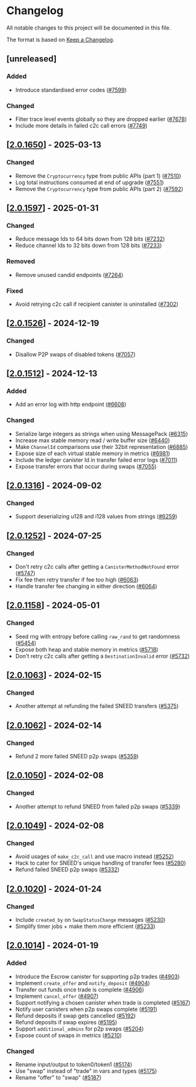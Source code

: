 # Changelog

All notable changes to this project will be documented in this file.

The format is based on [Keep a Changelog](https://keepachangelog.com/en/1.0.0/).

## [unreleased]

### Added

- Introduce standardised error codes ([#7599](https://github.com/open-chat-labs/open-chat/pull/7599))

### Changed

- Filter trace level events globally so they are dropped earlier ([#7678](https://github.com/open-chat-labs/open-chat/pull/7678))
- Include more details in failed c2c call errors ([#7749](https://github.com/open-chat-labs/open-chat/pull/7749))

## [[2.0.1650](https://github.com/open-chat-labs/open-chat/releases/tag/v2.0.1650-escrow)] - 2025-03-13

### Changed

- Remove the `Cryptocurrency` type from public APIs (part 1) ([#7510](https://github.com/open-chat-labs/open-chat/pull/7510))
- Log total instructions consumed at end of upgrade ([#7551](https://github.com/open-chat-labs/open-chat/pull/7551))
- Remove the `Cryptocurrency` type from public APIs (part 2) ([#7592](https://github.com/open-chat-labs/open-chat/pull/7592))

## [[2.0.1597](https://github.com/open-chat-labs/open-chat/releases/tag/v2.0.1597-escrow)] - 2025-01-31

### Changed

- Reduce message Ids to 64 bits down from 128 bits ([#7232](https://github.com/open-chat-labs/open-chat/pull/7232))
- Reduce channel Ids to 32 bits down from 128 bits ([#7233](https://github.com/open-chat-labs/open-chat/pull/7233))

### Removed

- Remove unused candid endpoints ([#7264](https://github.com/open-chat-labs/open-chat/pull/7264))

### Fixed

- Avoid retrying c2c call if recipient canister is uninstalled ([#7302](https://github.com/open-chat-labs/open-chat/pull/7302))

## [[2.0.1526](https://github.com/open-chat-labs/open-chat/releases/tag/v2.0.1526-escrow)] - 2024-12-19

### Changed

- Disallow P2P swaps of disabled tokens ([#7057](https://github.com/open-chat-labs/open-chat/pull/7057))

## [[2.0.1512](https://github.com/open-chat-labs/open-chat/releases/tag/v2.0.1512-escrow)] - 2024-12-13

### Added

- Add an error log with http endpoint ([#6608](https://github.com/open-chat-labs/open-chat/pull/6608))

### Changed

- Serialize large integers as strings when using MessagePack ([#6315](https://github.com/open-chat-labs/open-chat/pull/6315))
- Increase max stable memory read / write buffer size ([#6440](https://github.com/open-chat-labs/open-chat/pull/6440))
- Make `ChannelId` comparisons use their 32bit representation ([#6885](https://github.com/open-chat-labs/open-chat/pull/6885))
- Expose size of each virtual stable memory in metrics ([#6981](https://github.com/open-chat-labs/open-chat/pull/6981))
- Include the ledger canister Id in transfer failed error logs ([#7011](https://github.com/open-chat-labs/open-chat/pull/7011))
- Expose transfer errors that occur during swaps ([#7055](https://github.com/open-chat-labs/open-chat/pull/7055))

## [[2.0.1316](https://github.com/open-chat-labs/open-chat/releases/tag/v2.0.1316-escrow)] - 2024-09-02

### Changed

- Support deserializing u128 and i128 values from strings ([#6259](https://github.com/open-chat-labs/open-chat/pull/6259))

## [[2.0.1252](https://github.com/open-chat-labs/open-chat/releases/tag/v2.0.1252-escrow)] - 2024-07-25

### Changed

- Don't retry c2c calls after getting a `CanisterMethodNotFound` error ([#5747](https://github.com/open-chat-labs/open-chat/pull/5747))
- Fix fee then retry transfer if fee too high ([#6063](https://github.com/open-chat-labs/open-chat/pull/6063))
- Handle transfer fee changing in either direction ([#6064](https://github.com/open-chat-labs/open-chat/pull/6064))

## [[2.0.1158](https://github.com/open-chat-labs/open-chat/releases/tag/v2.0.1158-escrow)] - 2024-05-01

### Changed

- Seed rng with entropy before calling `raw_rand` to get randomness ([#5454](https://github.com/open-chat-labs/open-chat/pull/5454))
- Expose both heap and stable memory in metrics ([#5718](https://github.com/open-chat-labs/open-chat/pull/5718))
- Don't retry c2c calls after getting a `DestinationInvalid` error ([#5732](https://github.com/open-chat-labs/open-chat/pull/5732))

## [[2.0.1063](https://github.com/open-chat-labs/open-chat/releases/tag/v2.0.1063-escrow)] - 2024-02-15

### Changed

- Another attempt at refunding the failed SNEED transfers ([#5375](https://github.com/open-chat-labs/open-chat/pull/5375))

## [[2.0.1062](https://github.com/open-chat-labs/open-chat/releases/tag/v2.0.1062-escrow)] - 2024-02-14

### Changed

- Refund 2 more failed SNEED p2p swaps ([#5359](https://github.com/open-chat-labs/open-chat/pull/5359))

## [[2.0.1050](https://github.com/open-chat-labs/open-chat/releases/tag/v2.0.1050-escrow)] - 2024-02-08

### Changed

- Another attempt to refund SNEED from failed p2p swaps ([#5339](https://github.com/open-chat-labs/open-chat/pull/5339))

## [[2.0.1049](https://github.com/open-chat-labs/open-chat/releases/tag/v2.0.1049-escrow)] - 2024-02-08

### Changed

- Avoid usages of `make_c2c_call` and use macro instead ([#5252](https://github.com/open-chat-labs/open-chat/pull/5252))
- Hack to cater for SNEED's unique handling of transfer fees ([#5280](https://github.com/open-chat-labs/open-chat/pull/5280))
- Refund failed SNEED p2p swaps ([#5332](https://github.com/open-chat-labs/open-chat/pull/5332))

## [[2.0.1020](https://github.com/open-chat-labs/open-chat/releases/tag/v2.0.1020-escrow)] - 2024-01-24

### Changed

- Include `created_by` on `SwapStatusChange` messages ([#5230](https://github.com/open-chat-labs/open-chat/pull/5230))
- Simplify timer jobs + make them more efficient ([#5233](https://github.com/open-chat-labs/open-chat/pull/5233))

## [[2.0.1014](https://github.com/open-chat-labs/open-chat/releases/tag/v2.0.1014-escrow)] - 2024-01-19

### Added

- Introduce the Escrow canister for supporting p2p trades ([#4903](https://github.com/open-chat-labs/open-chat/pull/4903))
- Implement `create_offer` and `notify_deposit` ([#4904](https://github.com/open-chat-labs/open-chat/pull/4904))
- Transfer out funds once trade is complete ([#4906](https://github.com/open-chat-labs/open-chat/pull/4906))
- Implement `cancel_offer` ([#4907](https://github.com/open-chat-labs/open-chat/pull/4907))
- Support notifying a chosen canister when trade is completed ([#5167](https://github.com/open-chat-labs/open-chat/pull/5167))
- Notify user canisters when p2p swaps complete ([#5191](https://github.com/open-chat-labs/open-chat/pull/5191))
- Refund deposits if swap gets cancelled ([#5192](https://github.com/open-chat-labs/open-chat/pull/5192))
- Refund deposits if swap expires ([#5195](https://github.com/open-chat-labs/open-chat/pull/5195))
- Support `additional_admins` for p2p swaps ([#5204](https://github.com/open-chat-labs/open-chat/pull/5204))
- Expose count of swaps in metrics ([#5210](https://github.com/open-chat-labs/open-chat/pull/5210))

### Changed

- Rename input/output to token0/token1 ([#5174](https://github.com/open-chat-labs/open-chat/pull/5174))
- Use "swap" instead of "trade" in vars and types ([#5175](https://github.com/open-chat-labs/open-chat/pull/5175))
- Rename "offer" to "swap" ([#5187](https://github.com/open-chat-labs/open-chat/pull/5187))
